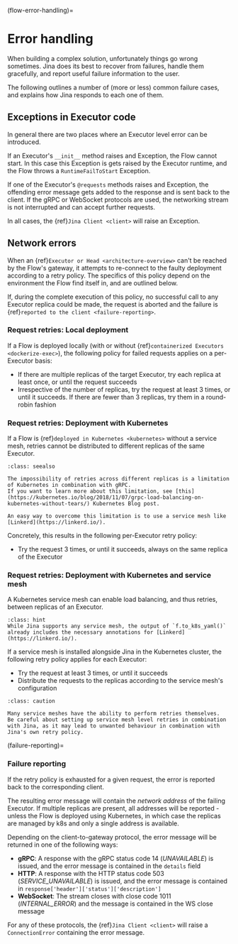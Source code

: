 (flow-error-handling)=
# Error handling

When building a complex solution, unfortunately things go wrong sometimes.
Jina does its best to recover from failures, handle them gracefully, and report useful failure information to the user.

The following outlines a number of (more or less) common failure cases, and explains how Jina responds to each one of them.

## Exceptions in Executor code

In general there are two places where an Executor level error can be introduced.

If an Executor's `__init__` method raises and Exception, the Flow cannot start.
In this case this Exception is gets raised by the Executor runtime, and the Flow throws a `RuntimeFailToStart` Exception.

If one of the Executor's `@requests` methods raises and Exception, the offending error message gets added to the response
and is sent back to the client.
If the gRPC or WebSocket protocols are used, the networking stream is not interrupted and can accept further requests.

In all cases, the {ref}`Jina Client <client>` will raise an Exception.

## Network errors

When an {ref}`Executor or Head <architecture-overview>` can't be reached by the Flow's gateway, it attempts to re-connect
to the faulty deployment according to a retry policy.
The specifics of this policy depend on the environment the Flow find itself in, and are outlined below.

If, during the complete execution of this policy, no successful call to any Executor replica could be made, the request is aborted
and the failure is {ref}`reported to the client <failure-reporting>`.

### Request retries: Local deployment

If a Flow is deployed locally (with or without {ref}`containerized Executors <dockerize-exec>`), the following policy
for failed requests applies on a per-Executor basis:

- If there are multiple replicas of the target Executor, try each replica at least once, or until the request succeeds
- Irrespective of the number of replicas, try the request at least 3 times, or until it succeeds. If there are fewer than 3 replicas, try them in a round-robin fashion

### Request retries: Deployment with Kubernetes

If a Flow is {ref}`deployed in Kubernetes <kubernetes>` without a service mesh, retries cannot be distributed to different replicas of the same Executor.

````{admonition} See Also
:class: seealso

The impossibility of retries across different replicas is a limitation of Kubernetes in combination with gRPC.
If you want to learn more about this limitation, see [this](https://kubernetes.io/blog/2018/11/07/grpc-load-balancing-on-kubernetes-without-tears/) Kubernetes Blog post.

An easy way to overcome this limitation is to use a service mesh like [Linkerd](https://linkerd.io/).
````

Concretely, this results in the following per-Executor retry policy:

- Try the request 3 times, or until it succeeds, always on the same replica of the Executor

### Request retries: Deployment with Kubernetes and service mesh

A Kubernetes service mesh can enable load balancing, and thus retries, between replicas of an Executor.

````{admonition} Hint
:class: hint
While Jina supports any service mesh, the output of `f.to_k8s_yaml()` already includes the necessary annotations for [Linkerd](https://linkerd.io/).
````

If a service mesh is installed alongside Jina in the Kubernetes cluster, the following retry policy applies for each Executor:

- Try the request at least 3 times, or until it succeeds
- Distribute the requests to the replicas according to the service mesh's configuration


````{admonition} Caution
:class: caution

Many service meshes have the ability to perform retries themselves.
Be careful about setting up service mesh level retries in combination with Jina, as it may lead to unwanted behaviour in combination with
Jina's own retry policy.
````

(failure-reporting)=
### Failure reporting

If the retry policy is exhausted for a given request, the error is reported back to the corresponding client.

The resulting error message will contain the *network address* of the failing Executor.
If multiple replicas are present, all addresses will be reported - unless the Flow is deployed using Kubernetes, in which
case the replicas are managed by k8s and only a single address is available.

Depending on the client-to-gateway protocol, the error message will be returned in one of the following ways:

- **gRPC**: A response with the gRPC status code 14 (*UNAVAILABLE*) is issued, and the error message is contained in the `details` field
- **HTTP**: A response with the HTTP status code 503 (*SERVICE_UNAVAILABLE*) is issued, and the error message is contained in `response['header']['status']['description']`
- **WebSocket**: The stream closes with close code 1011 (*INTERNAL_ERROR*) and the message is contained in the WS close message

For any of these protocols, the {ref}`Jina Client <client>` will raise a `ConnectionError` containing the error message.
